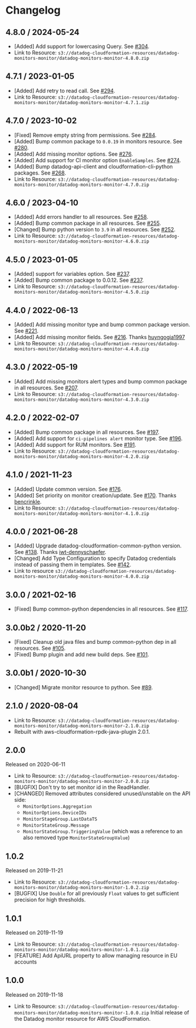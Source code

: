 # Changelog

## 4.8.0 / 2024-05-24

* [Added] Add support for lowercasing Query. See [#304](https://github.com/DataDog/datadog-cloudformation-resources/pull/304).
* Link to Resource: `s3://datadog-cloudformation-resources/datadog-monitors-monitor/datadog-monitors-monitor-4.8.0.zip`

## 4.7.1 / 2023-01-05

* [Added] Add retry to read call. See [#294](https://github.com/DataDog/datadog-cloudformation-resources/pull/294).
* Link to Resource: `s3://datadog-cloudformation-resources/datadog-monitors-monitor/datadog-monitors-monitor-4.7.1.zip`

## 4.7.0 / 2023-10-02

* [Fixed] Remove empty string from permissions. See [#284](https://github.com/DataDog/datadog-cloudformation-resources/pull/284).
* [Added] Bump common package to `0.0.19` in monitors resource. See [#280](https://github.com/DataDog/datadog-cloudformation-resources/pull/280).
* [Added] Add missing monitor options. See [#276](https://github.com/DataDog/datadog-cloudformation-resources/pull/276).
* [Added] Add support for CI monitor option `EnableSamples`. See [#274](https://github.com/DataDog/datadog-cloudformation-resources/pull/274).
* [Added] Bump datadog-api-client and cloudformation-cli-python packages. See [#268](https://github.com/DataDog/datadog-cloudformation-resources/pull/268).
* Link to Resource: `s3://datadog-cloudformation-resources/datadog-monitors-monitor/datadog-monitors-monitor-4.7.0.zip`

## 4.6.0 / 2023-04-10

* [Added] Add errors handler to all resources. See [#258](https://github.com/DataDog/datadog-cloudformation-resources/pull/258).
* [Added] Bump common package in all resources. See [#255](https://github.com/DataDog/datadog-cloudformation-resources/pull/255).
* [Changed] Bump python version to `3.9` in all resources. See [#252](https://github.com/DataDog/datadog-cloudformation-resources/pull/252).
* Link to Resource: `s3://datadog-cloudformation-resources/datadog-monitors-monitor/datadog-monitors-monitor-4.6.0.zip`

## 4.5.0 / 2023-01-05

* [Added] support for variables option. See [#237](https://github.com/DataDog/datadog-cloudformation-resources/pull/237).
* [Added] Bump common package to 0.0.12. See [#237](https://github.com/DataDog/datadog-cloudformation-resources/pull/237).
* Link to Resource: `s3://datadog-cloudformation-resources/datadog-monitors-monitor/datadog-monitors-monitor-4.5.0.zip`

## 4.4.0 / 2022-06-13

* [Added] Add missing monitor type and bump common package version. See [#221](https://github.com/DataDog/datadog-cloudformation-resources/pull/221).
* [Added] Add missing monitor fields. See [#216](https://github.com/DataDog/datadog-cloudformation-resources/pull/216). Thanks [huyngogia1997](https://github.com/huyngogia1997)
* Link to Resource: `s3://datadog-cloudformation-resources/datadog-monitors-monitor/datadog-monitors-monitor-4.4.0.zip`

## 4.3.0 / 2022-05-19

* [Added] Add missing monitors alert types and bump common package in all resources. See [#207](https://github.com/DataDog/datadog-cloudformation-resources/pull/207).
* Link to Resource: `s3://datadog-cloudformation-resources/datadog-monitors-monitor/datadog-monitors-monitor-4.3.0.zip`

## 4.2.0 / 2022-02-07

* [Added] Bump common package in all resources. See [#197](https://github.com/DataDog/datadog-cloudformation-resources/pull/197).
* [Added] Add support for `ci-pipelines alert` monitor type. See [#196](https://github.com/DataDog/datadog-cloudformation-resources/pull/196).
* [Added] Add support for RUM monitors. See [#191](https://github.com/DataDog/datadog-cloudformation-resources/pull/191).
* Link to Resource: `s3://datadog-cloudformation-resources/datadog-monitors-monitor/datadog-monitors-monitor-4.2.0.zip`

## 4.1.0 / 2021-11-23

* [Added] Update common version. See [#176](https://github.com/DataDog/datadog-cloudformation-resources/pull/176).
* [Added] Set priority on monitor creation/update. See [#170](https://github.com/DataDog/datadog-cloudformation-resources/pull/170). Thanks [bencrinkle](https://github.com/bencrinkle).
* Link to Resource: `s3://datadog-cloudformation-resources/datadog-monitors-monitor/datadog-monitors-monitor-4.1.0.zip`

## 4.0.0 / 2021-06-28

* [Added] Upgrade datadog-cloudformation-common-python version. See [#138](https://github.com/DataDog/datadog-cloudformation-resources/pull/138). Thanks [iwt-dennyschaefer](https://github.com/iwt-dennyschaefer).
* [Changed] Add Type Configuration to specify Datadog credentials instead of passing them in templates. See [#142](https://github.com/DataDog/datadog-cloudformation-resources/pull/142).
* Link to resource `s3://datadog-cloudformation-resources/datadog-monitors-monitor/datadog-monitors-monitor-4.0.0.zip`

## 3.0.0 / 2021-02-16

* [Fixed] Bump common-python dependencies in all resources. See [#117](https://github.com/DataDog/datadog-cloudformation-resources/pull/117).

## 3.0.0b2 / 2020-11-20

* [Fixed] Cleanup old java files and bump common-python dep in all resources. See [#105](https://github.com/DataDog/datadog-cloudformation-resources/pull/105).
* [Fixed] Bump plugin and add new build deps. See [#101](https://github.com/DataDog/datadog-cloudformation-resources/pull/101).

## 3.0.0b1 / 2020-10-30

* [Changed] Migrate monitor resource to python. See [#89](https://github.com/DataDog/datadog-cloudformation-resources/pull/89).


## 2.1.0 / 2020-08-04

* Link to Resource: `s3://datadog-cloudformation-resources/datadog-monitors-monitor/datadog-monitors-monitor-2.1.0.zip`
* Rebuilt with aws-cloudformation-rpdk-java-plugin 2.0.1.

## 2.0.0

Released on 2020-06-11

* Link to Resource: `s3://datadog-cloudformation-resources/datadog-monitors-monitor/datadog-monitors-monitor-2.0.0.zip`
* [BUGFIX] Don't try to set monitor id in the ReadHandler.
* [CHANGED] Removed attributes considered unused/unstable on the API side:
  * `MonitorOptions.Aggregation`
  * `MonitorOptions.DeviceIDs`
  * `MonitorStageGroup.LastDataTS`
  * `MonitorStateGroup.Message`
  * `MonitorStateGroup.TriggeringValue` (which was a reference to an also removed type `MonitorStateGroupValue`)

## 1.0.2

Released on 2019-11-21

* Link to Resource: `s3://datadog-cloudformation-resources/datadog-monitors-monitor/datadog-monitors-monitor-1.0.2.zip`
* [BUGFIX] Use `Double` for all previously `Float` values to get sufficient precision for high thresholds.

## 1.0.1

Released on 2019-11-19

* Link to Resource: `s3://datadog-cloudformation-resources/datadog-monitors-monitor/datadog-monitors-monitor-1.0.1.zip`
* [FEATURE] Add ApiURL property to allow managing resource in EU accounts

## 1.0.0

Released on 2019-11-18

* Link to Resource: `s3://datadog-cloudformation-resources/datadog-monitors-monitor/datadog-monitors-monitor-1.0.0.zip`
Initial release of the Datadog monitor resource for AWS CloudFormation.
